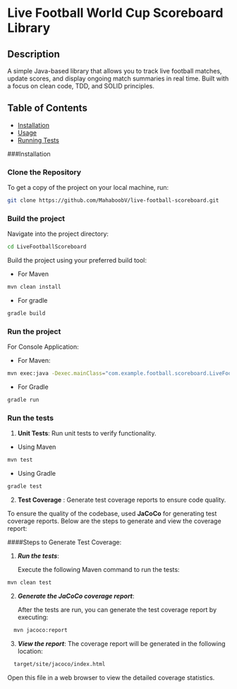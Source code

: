 # Live Football World Cup Scoreboard Library

## Description
A simple Java-based library that allows you to track live football matches, update scores, and display ongoing match summaries in real time. Built with a focus on clean code, TDD, and SOLID principles.

## Table of Contents
- [Installation](#installation)
- [Usage](#usage)
- [Running Tests](#running-tests)

###Installation

### Clone the Repository
 To get a copy of the project on your local machine, run:

```bash
git clone https://github.com/MahaboobV/live-football-scoreboard.git

```

### Build the project 

Navigate into the project directory:

```bash
cd LiveFootballScoreboard
```
Build the project using your preferred build tool:

- For Maven

```bash
mvn clean install
```
- For gradle
 
 ```bash
gradle build
```

### Run the project

For Console Application:

- For Maven:
 ```bash
mvn exec:java -Dexec.mainClass="com.example.football.scoreboard.LiveFootballScoreboardApp"
```
- For Gradle
 ```bash
gradle run
```

### Run the tests
1. **Unit Tests**: Run unit tests to verify functionality.

- Using Maven 

 ```bash
mvn test
```
- Using Gradle

 ```bash
gradle test
```

2. **Test Coverage** : Generate test coverage reports to ensure code quality.

To ensure the quality of the codebase, used **JaCoCo** for generating test coverage reports. Below are the steps to generate and view the coverage report: 


####Steps to Generate Test Coverage:

1. ***Run the tests***:

   Execute the following Maven command to run the tests:

 ```bash
 mvn clean test
  ```

2. ***Generate the JaCoCo coverage report***:

   After the tests are run, you can generate the test coverage report by executing:

```bash
  mvn jacoco:report

```

3. ***View the report***:
   The coverage report will be generated in the following location:

```bash
  target/site/jacoco/index.html

```
   Open this file in a web browser to view the detailed coverage statistics.